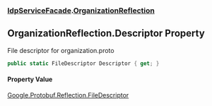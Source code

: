 ### [IdpServiceFacade](../index.md 'IdpServiceFacade').[OrganizationReflection](index.md 'IdpServiceFacade\.OrganizationReflection')

## OrganizationReflection\.Descriptor Property

File descriptor for organization\.proto

```csharp
public static FileDescriptor Descriptor { get; }
```

#### Property Value
[Google\.Protobuf\.Reflection\.FileDescriptor](https://learn.microsoft.com/en-us/dotnet/api/google.protobuf.reflection.filedescriptor 'Google\.Protobuf\.Reflection\.FileDescriptor')